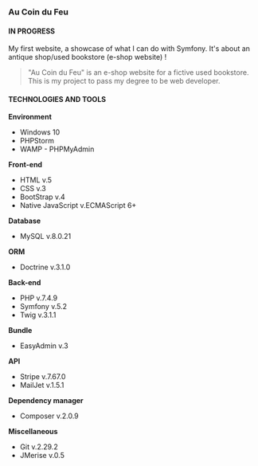### Au Coin du Feu

#### IN PROGRESS

My first website, a showcase of what I can do with Symfony. It's about an antique shop/used bookstore (e-shop website) ! 

> "Au Coin du Feu" is an e-shop website for a fictive used bookstore.
> This is my project to pass my degree to be web developer.

#### TECHNOLOGIES AND TOOLS

**Environment**
- Windows 10
- PHPStorm
- WAMP - PHPMyAdmin

**Front-end**
- HTML v.5
- CSS v.3
- BootStrap v.4
- Native JavaScript v.ECMAScript 6+

**Database**
- MySQL v.8.0.21

**ORM**
- Doctrine v.3.1.0

**Back-end**
- PHP v.7.4.9
- Symfony v.5.2
- Twig v.3.1.1

**Bundle**
- EasyAdmin v.3

**API**
- Stripe v.7.67.0
- MailJet v.1.5.1

**Dependency manager**
- Composer v.2.0.9

**Miscellaneous**
- Git v.2.29.2
- JMerise v.0.5
